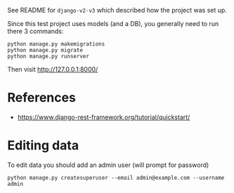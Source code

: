 See README for `django-v2-v3` which described how the project was set up.

Since this test project uses models (and a DB), you generally need to run there 3 commands:

```
python manage.py makemigrations
python manage.py migrate
python manage.py runserver
```

Then visit http://127.0.0.1:8000/

# References

- https://www.django-rest-framework.org/tutorial/quickstart/

# Editing data

To edit data you should add an admin user (will prompt for password)

```
python manage.py createsuperuser --email admin@example.com --username admin
```
